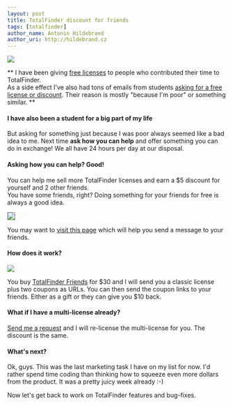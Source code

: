 ```yaml
---
layout: post
title: TotalFinder discount for friends
tags: [totalfinder]
author_name: Antonin Hildebrand
author_uri: http://hildebrand.cz
---
```


<img src="{{site.url}}/base/img/totalfinder-icon.png" class="intro-icon"/>

** I have been giving <a href="http://totalfinder.binaryage.com/free-licenses">free licenses</a> to people who contributed their time to TotalFinder.<br>As a side effect I've also had tons of emails from students <a href="http://getsatisfaction.com/binaryage/topics/student_discount-457pf">asking for a free license or discount</a>. Their reason is mostly "because I'm poor" or something similar. **

#### I have also been a student for a big part of my life

But asking for something just because I was poor always seemed like a bad idea to me. Next time **ask how you can help** and offer something you can do in exchange! We all have 24 hours per day at our disposal.

#### Asking how you can help? Good!

You can help me sell more TotalFinder licenses and earn a $5 discount for yourself and 2 other friends.<br>You have some friends, right? Doing something for your friends for free is always a good idea.

<img src="{{site.url}}/images/totalfinder-discount-for-friends.gif" style="border:1px solid #888;">

You may want to [visit this page](http://totalfinder.binaryage.com/licenses-for-friends) which will help you send a message to your friends.

#### How does it work?

<img src="{{site.url}}/images/totalfinder-buy-30.png">

You buy <a href="https://sites.fastspring.com/binaryage/instant/totalfinder-friends">TotalFinder Friends</a> for $30 and I will send you a classic license plus two coupons as URLs. You can then send the coupon links to your friends. Either as a gift or they can give you $10 back.

#### What if I have a multi-license already?

<a href="mailto:antonin@binaryage.com">Send me a request</a> and I will re-license the multi-license for you. The discount is the same.

#### What's next?

Ok, guys. This was the last marketing task I have on my list for now. I'd rather spend time coding than thinking how to squeeze even more dollars from the product. It was a pretty juicy week already :-) 

Now let's get back to work on TotalFinder features and bug-fixes.